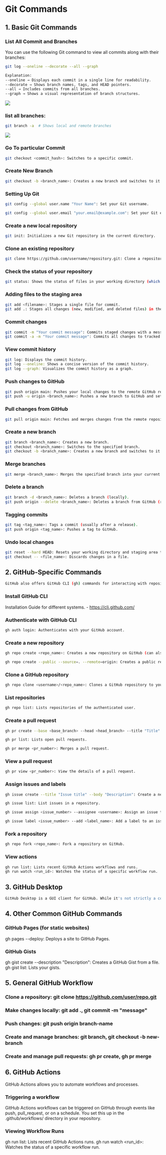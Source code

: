 # Git Commands

## 1. Basic Git Commands
### List All Commit and Branches

You can use the following Git command to view all commits along with their branches:

```sh
git log --oneline --decorate --all --graph
```
```sh
Explanation:
--oneline → Displays each commit in a single line for readability.
--decorate → Shows branch names, tags, and HEAD pointers.
--all → Includes commits from all branches.
--graph → Shows a visual representation of branch structures.
```
<img src="src/A.png"></img>

### list all branches:

```bash
git branch -a  # Shows local and remote branches
```
<img src="src/B.png"></img>


### Go To particular Commit
```bash
git checkout <commit_hash>: Switches to a specific commit.
```

### Create New Branch
```bash
git checkout -b <branch_name>: Creates a new branch and switches to it.
```


### Setting Up Git
```bash
git config --global user.name "Your Name": Set your Git username.

git config --global user.email "your.email@example.com": Set your Git email.
```





### Create a new local repository
```bash
git init: Initializes a new Git repository in the current directory.
```
### Clone an existing repository
```bash
git clone https://github.com/username/repository.git: Clone a repository from GitHub to your local machine.
```
### Check the status of your repository
```bash
git status: Shows the status of files in your working directory (which files are staged, unstaged, or untracked).
```
### Adding files to the staging area
```bash
git add <filename>: Stages a single file for commit.
git add .: Stages all changes (new, modified, and deleted files) in the current directory.
```
### Commit changes
```bash
git commit -m "Your commit message": Commits staged changes with a message.
git commit -a -m "Your commit message": Commits all changes to tracked files (no need to git add first).
```

### View commit history
```bash
git log: Displays the commit history.
git log --oneline: Shows a concise version of the commit history.
git log --graph: Visualizes the commit history as a graph.
```

### Push changes to GitHub
```bash
git push origin main: Pushes your local changes to the remote GitHub repository on the main branch (replace main with your branch name if different).
git push -u origin <branch_name>: Pushes a new branch to GitHub and sets up tracking.
```

### Pull changes from GitHub
```bash
git pull origin main: Fetches and merges changes from the remote repository on the main branch.
```

### Create a new branch
```bash
git branch <branch_name>: Creates a new branch.
git checkout <branch_name>: Switches to the specified branch.
git checkout -b <branch_name>: Creates a new branch and switches to it.
```

### Merge branches
```bash
git merge <branch_name>: Merges the specified branch into your current branch.
```

### Delete a branch
```bash
git branch -d <branch_name>: Deletes a branch (locally).
git push origin --delete <branch_name>: Deletes a branch from GitHub (remotely).
```

### Tagging commits
```bash
git tag <tag_name>: Tags a commit (usually after a release).
git push origin <tag_name>: Pushes a tag to GitHub.
```

### Undo local changes
```bash
git reset --hard HEAD: Resets your working directory and staging area to the last commit.
git checkout -- <file_name>: Discards changes in a file.
```

## 2. GitHub-Specific Commands
```bash
GitHub also offers GitHub CLI (gh) commands for interacting with repositories, issues, pull requests, and more directly from the terminal.
```

### Install GitHub CLI
Installation Guide for different systems. - https://cli.github.com/

### Authenticate with GitHub CLI
```bash
gh auth login: Authenticates with your GitHub account.
```
### Create a new repository
```bash
gh repo create <repo_name>: Creates a new repository on GitHub (can also initialize with --public or --private).

gh repo create --public --source=. --remote=origin: Creates a public repository and pushes the local directory to GitHub.
```
### Clone a GitHub repository
```bash
gh repo clone <username>/<repo_name>: Clones a GitHub repository to your local machine.
```
### List repositories
```bash
gh repo list: Lists repositories of the authenticated user.
```
### Create a pull request
```bash
gh pr create --base <base_branch> --head <head_branch> --title "Title" --body "Description": Creates a pull request from the terminal.

gh pr list: Lists open pull requests.

gh pr merge <pr_number>: Merges a pull request.
```
### View a pull request
```bash
gh pr view <pr_number>: View the details of a pull request.
```
### Assign issues and labels
```bash
gh issue create --title "Issue title" --body "Description": Create a new issue.

gh issue list: List issues in a repository.

gh issue assign <issue_number> --assignee <username>: Assign an issue to a user.

gh issue label <issue_number> --add <label_name>: Add a label to an issue.
```
### Fork a repository
```bash
gh repo fork <repo_name>: Fork a repository on GitHub.
```
### View actions
```bash
gh run list: Lists recent GitHub Actions workflows and runs.
gh run watch <run_id>: Watches the status of a specific workflow run.
```
## 3. GitHub Desktop
```bash
GitHub Desktop is a GUI client for GitHub. While it's not strictly a command, it's a useful tool for interacting with GitHub repositories in a more visual way.
```

## 4. Other Common GitHub Commands
### GitHub Pages (for static websites)
gh pages --deploy: Deploys a site to GitHub Pages.
### GitHub Gists
gh gist create <file> --description "Description": Creates a GitHub Gist from a file.
gh gist list: Lists your gists.

## 5. General GitHub Workflow

### Clone a repository: git clone https://github.com/user/repo.git
### Make changes locally: git add ., git commit -m "message"
### Push changes: git push origin branch-name
### Create and manage branches: git branch, git checkout -b new-branch
### Create and manage pull requests: gh pr create, gh pr merge


## 6. GitHub Actions
GitHub Actions allows you to automate workflows and processes.

### Triggering a workflow
GitHub Actions workflows can be triggered on GitHub through events like push, pull_request, or on a schedule. You set this up in the .github/workflows/ directory in your repository.
### Viewing Workflow Runs
gh run list: Lists recent GitHub Actions runs.
gh run watch <run_id>: Watches the status of a specific workflow run.
